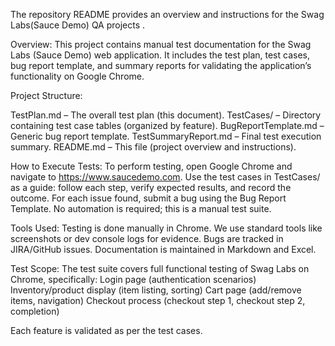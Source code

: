 The repository README provides an overview and instructions for the Swag Labs(Sauce Demo) QA projects
.

Overview: This project contains manual test documentation for the Swag Labs (Sauce Demo) web application. It includes the test plan, test cases, bug report template, and summary reports for validating the application’s functionality on Google Chrome.

Project Structure:

TestPlan.md – The overall test plan (this document).
TestCases/ – Directory containing test case tables (organized by feature).
BugReportTemplate.md – Generic bug report template.
TestSummaryReport.md – Final test execution summary.
README.md – This file (project overview and instructions).

How to Execute Tests: To perform testing, open Google Chrome and navigate to https://www.saucedemo.com. Use the test cases in TestCases/ as a guide: follow each step, verify expected results, and record the outcome. For each issue found, submit a bug using the Bug Report Template. No automation is required; this is a manual test suite.

Tools Used: Testing is done manually in Chrome. We use standard tools like screenshots or dev console logs for evidence. Bugs are tracked in JIRA/GitHub issues. Documentation is maintained in Markdown and Excel.

Test Scope: The test suite covers full functional testing of Swag Labs on Chrome, specifically:
Login page (authentication scenarios)
Inventory/product display (item listing, sorting)
Cart page (add/remove items, navigation)
Checkout process (checkout step 1, checkout step 2, completion)

Each feature is validated as per the test cases.
